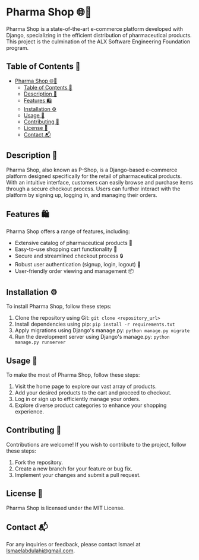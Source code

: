 # Pharma Shop 🌐💊

Pharma Shop is a state-of-the-art e-commerce platform developed with Django, specializing in the efficient distribution of pharmaceutical products. This project is the culmination of the ALX Software Engineering Foundation program.

## Table of Contents 📑
- [Pharma Shop 🌐💊](#pharma-shop-)
  - [Table of Contents 📑](#table-of-contents-)
  - [Description 🚀](#description-)
  - [Features 🛍️](#features-️)
  - [Installation  ⚙️](#installation--️)
  - [Usage 🏁](#usage-)
  - [Contributing 🤝](#contributing-)
  - [License 📜](#license-)
  - [Contact 📬](#contact-)

## Description 🚀
Pharma Shop, also known as P-Shop, is a Django-based e-commerce platform designed specifically for the retail of pharmaceutical products. With an intuitive interface, customers can easily browse and purchase items through a secure checkout process. Users can further interact with the platform by signing up, logging in, and managing their orders.

## Features 🛍️
Pharma Shop offers a range of features, including:

- Extensive catalog of pharmaceutical products 🧪
- Easy-to-use shopping cart functionality 🛒
- Secure and streamlined checkout process  🔒
- Robust user authentication (signup, login, logout) 👥
- User-friendly order viewing and management 📦

## Installation  ⚙️
To install Pharma Shop, follow these steps:

1. Clone the repository using Git: `git clone <repository_url>`
2. Install dependencies using pip: `pip install -r requirements.txt`
3. Apply migrations using Django's manage.py: `python manage.py migrate`
4. Run the development server using Django's manage.py: `python manage.py runserver`

## Usage 🏁
To make the most of Pharma Shop, follow these steps:

1. Visit the home page to explore our vast array of products.
2. Add your desired products to the cart and proceed to checkout.
3. Log in or sign up to efficiently manage your orders.
4. Explore diverse product categories to enhance your shopping experience.

## Contributing 🤝
Contributions are welcome! If you wish to contribute to the project, follow these steps:

1. Fork the repository.
2. Create a new branch for your feature or bug fix.
3. Implement your changes and submit a pull request.

## License 📜
Pharma Shop is licensed under the MIT License.

## Contact 📬
For any inquiries or feedback, please contact Ismael at Ismaelabdulahi@gmail.com.